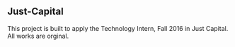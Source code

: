## Just-Capital
This project is built to apply the Technology Intern, Fall 2016 in Just Capital. 
All works are orginal.
